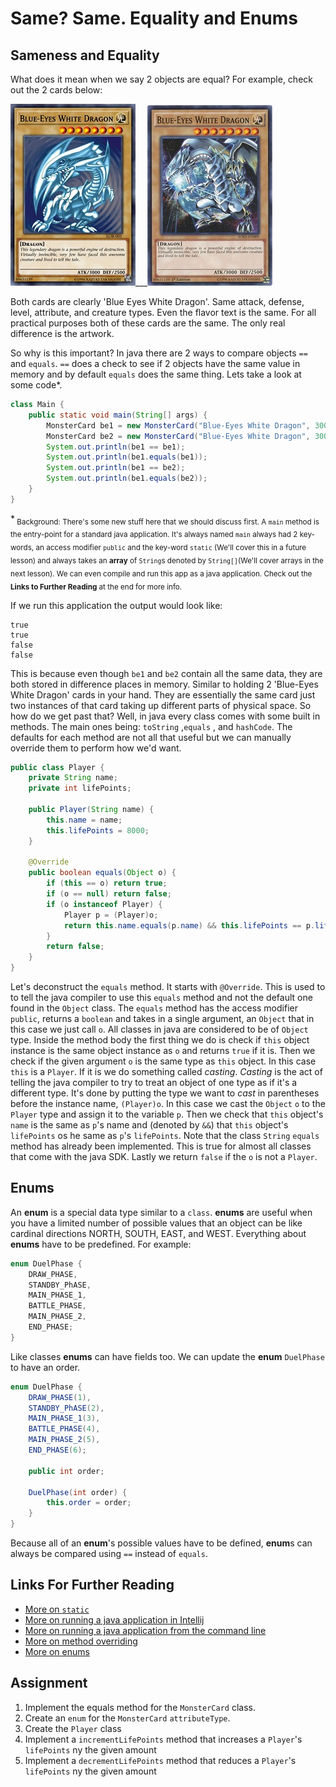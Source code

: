 # Same? Same. Equality and Enums

## Sameness and Equality 

What does it mean when we say 2 objects are equal? For example, check out the 2 cards below:

![](pics/be1.jpg)___![](pics/be2jpg.jpg)

Both cards are clearly 'Blue Eyes White Dragon'. Same attack, defense, level, attribute, and creature types. Even the
flavor text is the same. For all practical purposes both of these cards are the same. The only real difference is the
artwork. 

So why is this important? In java there are 2 ways to compare objects `==` and `equals`. `==` does a check to see
if 2 objects have the same value in memory and by default `equals` does the same thing. Lets take a look at some code*.

```java
class Main {
    public static void main(String[] args) {        
        MonsterCard be1 = new MonsterCard("Blue-Eyes White Dragon", 3000, 2500);
        MonsterCard be2 = new MonsterCard("Blue-Eyes White Dragon", 3000, 2500);
        System.out.println(be1 == be1);
        System.out.println(be1.equals(be1));
        System.out.println(be1 == be2);
        System.out.println(be1.equals(be2));    
    }
}
```

*<sub>
Background:
 There's some new stuff here that we should discuss first. A `main` method is the entry-point for a standard 
java application. It's always named `main` always had 2 key-words, an access modifier `public` and the key-word 
`static` (We'll cover this in a future lesson) and always takes an **array** of `String`s denoted by
`String[]`(We'll cover arrays in the next lesson).  We can even compile and run this app as a java application. Check
out the **Links to Further Reading** at the end for more info.
</sub>

If we run this application the output would look like:
```
true
true
false
false
```
This is because even  though `be1` and `be2` contain all the same data, they are both stored in difference places in
memory. Similar to holding 2 'Blue-Eyes White Dragon' cards in your hand. They are essentially the same card just 
two instances of that card taking up different parts of physical space. So how do we get past that? Well, in java
every class comes with some built in methods. The main ones being: `toString` ,`equals` , and `hashCode`. The defaults
for each method are not all that useful but we can manually override them to perform how we'd want.

```java
public class Player {
    private String name;
    private int lifePoints;
    
    public Player(String name) {
        this.name = name;
        this.lifePoints = 8000;
    }

    @Override
    public boolean equals(Object o) {
        if (this == o) return true;
        if (o == null) return false;
        if (o instanceof Player) {
            Player p = (Player)o;
            return this.name.equals(p.name) && this.lifePoints == p.lifePoints;
        }
        return false;
    }   
}
```

Let's deconstruct the `equals` method. It starts with `@Override`. This is used to to tell the java compiler to
use this `equals` method and not the default one found in the `Object` class. The `equals` method has the 
access modifier `public`, returns a `boolean` and takes in a single argument, an `Object` that in this case we just 
call `o`. All classes in java are considered to be of `Object` type. Inside the method body the first thing we
do is check if `this` object instance is the same object instance as `o` and returns `true` if it is. Then 
we check if the given argument `o` is the same type as `this` object. In this case `this` is a `Player`. If it
is we do something called *casting*. *Casting* is the act of telling the java compiler to try to treat an object
of one type as if it's a different type. It's done by putting the type we want to *cast* in parentheses before 
the instance name, `(Player)o`. In this case we cast the `Object` `o` to the `Player` type and assign it to the 
variable `p`. Then we check that `this` object's `name` is the same as `p`'s name and (denoted by `&&`) that
`this` object's `lifePoints` os he same as `p`'s `lifePoints`. Note that the class `String` `equals` method has
already been implemented. This is true for almost all classes that come with the java SDK. Lastly we return `false` 
if the `o` is not a `Player`.

## Enums
An **enum** is a special data type similar to a `class`. **enums** are useful when you have a limited number of possible
values that an object can be like cardinal directions NORTH, SOUTH, EAST, and WEST. Everything about **enums** have to be
predefined. For example:

```java
enum DuelPhase {
    DRAW_PHASE,
    STANDBY_PhASE,
    MAIN_PHASE_1,
    BATTLE_PHASE,
    MAIN_PHASE_2,
    END_PHASE;
}
```

Like classes **enums** can have fields too. We can update the **enum** `DuelPhase` to have an order.

```java
enum DuelPhase {
    DRAW_PHASE(1),
    STANDBY_PhASE(2),
    MAIN_PHASE_1(3),
    BATTLE_PHASE(4),
    MAIN_PHASE_2(5),
    END_PHASE(6);

    public int order;

    DuelPhase(int order) {
        this.order = order;
    }   
}
```
Because all of an **enum**'s possible values have to be defined, **enum**s can always be compared using `==` instead
of `equals`.

## Links For Further Reading
- [More on `static`](https://www.javatpoint.com/static-keyword-in-java)
- [More on running a java application in Intellij](https://www.jetbrains.com/help/idea/creating-and-running-your-first-java-application.html#)
- [More on running a java application from the command line](https://beginnersbook.com/2013/05/first-java-program/)
- [More on method overriding](https://www.javatpoint.com/method-overriding-in-java)
- [More on enums](https://docs.oracle.com/javase/tutorial/java/javaOO/enum.html)

## Assignment
1) Implement the equals method for the `MonsterCard` class.
2) Create an `enum` for the `MonsterCard` `attributeType`.
3) Create the `Player` class
4) Implement a `incrementLifePoints` method that increases a `Player`'s `lifePoints` ny the given amount
5) Implement a `decrementLifePoints` method that reduces a `Player`'s `lifePoints` ny the given amount